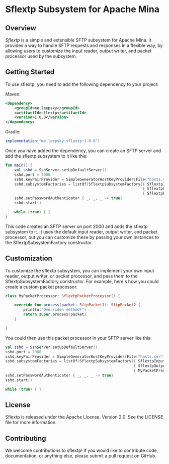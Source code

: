 # Sflextp Subsystem for Apache Mina
## Overview
*Sflextp* is a simple and extensible SFTP subsystem for Apache Mina. It provides a way to handle SFTP requests and responses in a flexible way, by allowing users to customize the input reader, output writer, and packet processor used by the subsystem.

## Getting Started
To use sflextp, you need to add the following dependency to your project:

Maven:
```xml
<dependency>
    <groupId>me.leepsky</groupId>
    <artifactId>sflextp</artifactId>
    <version>1.0.0</version>
</dependency>
```
Gradle:
```groovy
implementation("me.leepsky:sflextp:1.0.0")
```

Once you have added the dependency, you can create an SFTP server and add the sflextp subsystem to it like this:

```kotlin
fun main() {
    val sshd = SshServer.setUpDefaultServer()
    sshd.port = 2000
    sshd.keyPairProvider = SimpleGeneratorHostKeyProvider(File("hosts.ser").toPath())
    sshd.subsystemFactories = listOf(SflextpSubsystemFactory({ SflextpInputReader() },
                                                             { SflextpOutputWriter() },
                                                             { SflextpPacketProcessor() }))
    sshd.setPasswordAuthenticator { _, _, _ -> true}
    sshd.start()

    while (true) { }
}
```
This code creates an SFTP server on port 2000 and adds the sflextp subsystem to it. It uses the default input reader, output writer, and packet processor, but you can customize these by passing your own instances to the SflextpSubsystemFactory constructor.

## Customization
To customize the sflextp subsystem, you can implement your own input reader, output writer, or packet processor, and pass them to the SflextpSubsystemFactory constructor. For example, here's how you could create a custom packet processor:

```kotlin
class MyPacketProcessor: SflextpPacketProcessor() {

    override fun process(packet: SftpPacket1): SftpPacket2 {
        println("Overriden method!")
        return super.process(packet)
    }

}
```
You could then use this packet processor in your SFTP server like this:

```kotlin
val sshd = SshServer.setUpDefaultServer()
sshd.port = 2000
sshd.keyPairProvider = SimpleGeneratorHostKeyProvider(File("hosts.ser").toPath())
sshd.subsystemFactories = listOf(SflextpSubsystemFactory({ SflextpInputReader() },
                                                         { SflextpOutputWriter() },
                                                         { MyPacketProcessor() }))
sshd.setPasswordAuthenticator { _, _, _ -> true}
sshd.start()

while (true) { }
```

## License
Sflextp is released under the Apache License, Version 2.0. See the LICENSE file for more information.

## Contributing
We welcome contributions to sflextp! If you would like to contribute code, documentation, or anything else, please submit a pull request on GitHub.
